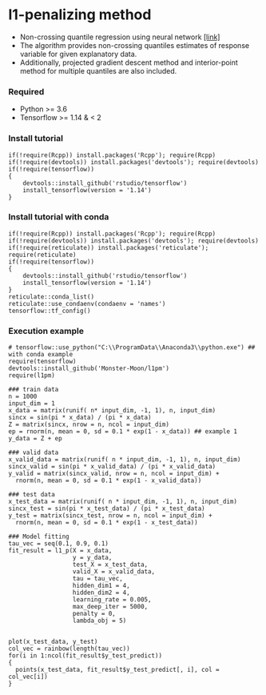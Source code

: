 # l1-penalizing method
- Non-crossing quantile regression using neural network <a href='https://www.tandfonline.com/doi/full/10.1080/10618600.2021.1909601'>[link]</a>
- The algorithm provides non-crossing quantiles estimates of response variable for given explanatory data.
- Additionally, projected gradient descent method and interior-point method for multiple quantiles are also included.

### Required
- Python >= 3.6
- Tensorflow >= 1.14 & < 2

### Install tutorial
```
if(!require(Rcpp)) install.packages('Rcpp'); require(Rcpp)
if(!require(devtools)) install.packages('devtools'); require(devtools)
if(!require(tensorflow)) 
{
	devtools::install_github('rstudio/tensorflow')
	install_tensorflow(version = '1.14')
}	
```

### Install tutorial with conda
```
if(!require(Rcpp)) install.packages('Rcpp'); require(Rcpp)
if(!require(devtools)) install.packages('devtools'); require(devtools)
if(!require(reticulate)) install.packages('reticulate'); require(reticulate)
if(!require(tensorflow)) 
{
	devtools::install_github('rstudio/tensorflow')
	install_tensorflow(version = '1.14')
}
reticulate::conda_list()
reticulate::use_condaenv(condaenv = 'names')
tensorflow::tf_config()
```

### Execution example
```
# tensorflow::use_python("C:\\ProgramData\\Anaconda3\\python.exe") ## with conda example
require(tensorflow)
devtools::install_github('Monster-Moon/l1pm')
require(l1pm)

### train data
n = 1000
input_dim = 1
x_data = matrix(runif( n* input_dim, -1, 1), n, input_dim)
sincx = sin(pi * x_data) / (pi * x_data)
Z = matrix(sincx, nrow = n, ncol = input_dim)
ep = rnorm(n, mean = 0, sd = 0.1 * exp(1 - x_data)) ## example 1
y_data = Z + ep

### valid data
x_valid_data = matrix(runif( n * input_dim, -1, 1), n, input_dim)
sincx_valid = sin(pi * x_valid_data) / (pi * x_valid_data)
y_valid = matrix(sincx_valid, nrow = n, ncol = input_dim) +
  rnorm(n, mean = 0, sd = 0.1 * exp(1 - x_valid_data))

### test data
x_test_data = matrix(runif( n * input_dim, -1, 1), n, input_dim)
sincx_test = sin(pi * x_test_data) / (pi * x_test_data)
y_test = matrix(sincx_test, nrow = n, ncol = input_dim) +
  rnorm(n, mean = 0, sd = 0.1 * exp(1 - x_test_data))

### Model fitting
tau_vec = seq(0.1, 0.9, 0.1)
fit_result = l1_p(X = x_data,
                  y = y_data,
                  test_X = x_test_data,
                  valid_X = x_valid_data,
                  tau = tau_vec,
                  hidden_dim1 = 4,
                  hidden_dim2 = 4,
                  learning_rate = 0.005,
                  max_deep_iter = 5000,
                  penalty = 0,
                  lambda_obj = 5)


plot(x_test_data, y_test)
col_vec = rainbow(length(tau_vec))
for(i in 1:ncol(fit_result$y_test_predict))
{
  points(x_test_data, fit_result$y_test_predict[, i], col = col_vec[i])
}
```
